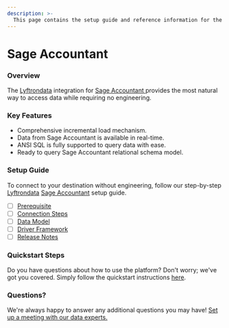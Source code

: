 ```yaml
---
description: >-
  This page contains the setup guide and reference information for the Sage Accountant source connector.
---
```


# Sage Accountant

### Overview

The [Lyftrondata](https://www.lyftrondata.com/) integration for [Sage Accountant](https://www.lyftrondata.com/integration/sage-accountant/)[ ](https://www.lyftrondata.com/integration/sage-accountant/)provides the most natural way to access data while requiring no engineering.

### Key Features

* Comprehensive incremental load mechanism.
* Data from Sage Accountant is available in real-time.&#x20;
* ANSI SQL is fully supported to query data with ease.
* Ready to query Sage Accountant relational schema model.

### Setup Guide

To connect to your destination without engineering, follow our step-by-step [Lyftrondata](https://www.lyftrondata.com/)  [Sage Accountant](https://www.lyftrondata.com/integration/sage-accountant/) setup guide.

* [ ] [Prerequisite](../../finance-analytics/sage-accountant/prerequisite.md)
* [ ] [Connection Steps](../../finance-analytics/sage-accountant/connection-steps.md)
* [ ] [Data Model](../../finance-analytics/sage-accountant/data-model/)
* [ ] [Driver Framework](../../finance-analytics/sage-accountant/driver-framework/)
* [ ] [Release Notes](../../finance-analytics/sage-accountant/release-notes.md)

### Quickstart Steps

Do you have questions about how to use the platform? Don't worry; we've got you covered. Simply follow the quickstart instructions [here](../../../quickstart-steps.md).

### Questions? <a href="#questions" id="questions"></a>

We're always happy to answer any additional questions you may have! [Set up a meeting with our data experts.](https://www.lyftrondata.com/book-a-meeting/)

